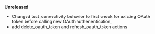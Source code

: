 **Unreleased**
* Changed test_connectivity behavior to first check for existing OAuth token before calling new OAuth authenentication,
* add delete_oauth_token and refresh_oauth_token actions
